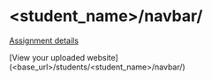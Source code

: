 # <student_name>/navbar/

[Assignment details](/homework/navbar)

[View your uploaded website](<base_url>/students/<student_name>/navbar/)
